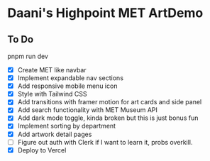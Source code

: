 # Daani's Highpoint MET ArtDemo

## To Do

pnpm run dev

- [x] Create MET like navbar
- [x] Implement expandable nav sections
- [x] Add responsive mobile menu icon
- [x] Style with Tailwind CSS
- [x] Add transitions with framer motion for art cards and side panel
- [x] Add search functionality with MET Museum API
- [x] Add dark mode toggle, kinda broken but this is just bonus fun
- [x] Implement sorting by department
- [x] Add artwork detail pages
- [ ] Figure out auth with Clerk if I want to learn it, probs overkill.
- [x] Deploy to Vercel
